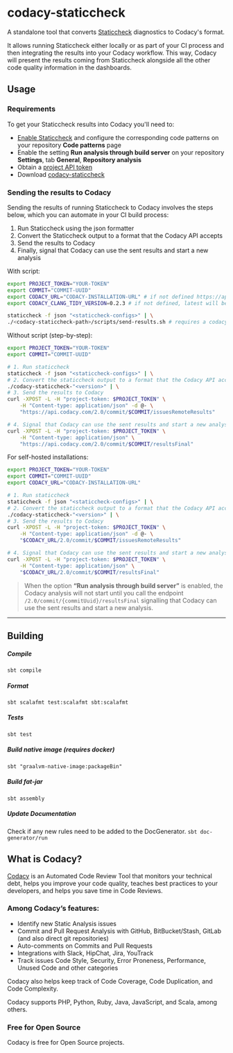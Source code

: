 # codacy-staticcheck

A standalone tool that converts [Staticcheck](https://staticcheck.io/)
diagnostics to Codacy's format.

It allows running Staticcheck either locally or as part of your CI process and then integrating the results into your Codacy workflow. This way, Codacy will present the results coming from Staticcheck alongside all the other code quality information in the dashboards.

## Usage

### Requirements

To get your Staticcheck results into Codacy you'll need to:

-   [Enable Staticcheck](https://docs.codacy.com/repositories-configure/configuring-code-patterns/) and configure the corresponding code patterns on your repository **Code patterns** page
-   Enable the setting **Run analysis through build server** on your repository **Settings**, tab **General**, **Repository analysis**
-   Obtain a [project API token](https://docs.codacy.com/codacy-api/api-tokens/#project-api-tokens)
-   Download [codacy-staticcheck](https://github.com/codacy/codacy-staticcheck/releases)

### Sending the results to Codacy

Sending the results of running Staticcheck to Codacy involves the steps below, which you can automate in your CI build process:

1.  Run Staticcheck using the json formatter
2.  Convert the Staticcheck output to a format that the Codacy API accepts
3.  Send the results to Codacy
4.  Finally, signal that Codacy can use the sent results and start a new analysis

With script:

```bash
export PROJECT_TOKEN="YOUR-TOKEN"
export COMMIT="COMMIT-UUID"
export CODACY_URL="CODACY-INSTALLATION-URL" # if not defined https://api.codacy.com will be used
export CODACY_CLANG_TIDY_VERSION=0.2.3 # if not defined, latest will be used

staticcheck -f json "<staticcheck-configs>" | \
./<codacy-staticcheck-path>/scripts/send-results.sh # requires a codacy-staticcheck-"<version>" in the current directory
```

Without script (step-by-step):

```bash
export PROJECT_TOKEN="YOUR-TOKEN"
export COMMIT="COMMIT-UUID"

# 1. Run staticcheck
staticcheck -f json "<staticcheck-configs>" | \
# 2. Convert the staticcheck output to a format that the Codacy API accepts
./codacy-staticcheck-"<version>" | \
# 3. Send the results to Codacy
curl -XPOST -L -H "project-token: $PROJECT_TOKEN" \
    -H "Content-type: application/json" -d @- \
    "https://api.codacy.com/2.0/commit/$COMMIT/issuesRemoteResults"

# 4. Signal that Codacy can use the sent results and start a new analysis
curl -XPOST -L -H "project-token: $PROJECT_TOKEN" \
	-H "Content-type: application/json" \
	"https://api.codacy.com/2.0/commit/$COMMIT/resultsFinal"
```

For self-hosted installations:

```bash
export PROJECT_TOKEN="YOUR-TOKEN"
export COMMIT="COMMIT-UUID"
export CODACY_URL="CODACY-INSTALLATION-URL"

# 1. Run staticcheck
staticcheck -f json "<staticcheck-configs>" | \
# 2. Convert the staticcheck output to a format that the Codacy API accepts
./codacy-staticcheck-"<version>" | \
# 3. Send the results to Codacy
curl -XPOST -L -H "project-token: $PROJECT_TOKEN" \
    -H "Content-type: application/json" -d @- \
    "$CODACY_URL/2.0/commit/$COMMIT/issuesRemoteResults"

# 4. Signal that Codacy can use the sent results and start a new analysis
curl -XPOST -L -H "project-token: $PROJECT_TOKEN" \
	-H "Content-type: application/json" \
	"$CODACY_URL/2.0/commit/$COMMIT/resultsFinal"
```

> When the option **“Run analysis through build server”** is enabled, the Codacy analysis will not start until you call the endpoint `/2.0/commit/{commitUuid}/resultsFinal` signalling that Codacy can use the sent results and start a new analysis.

* * *

## Building

##### Compile

`sbt compile`

##### Format

`sbt scalafmt test:scalafmt sbt:scalafmt`

##### Tests

`sbt test`

##### Build native image (requires docker)

`sbt "graalvm-native-image:packageBin"`

##### Build fat-jar

`sbt assembly`

##### Update Documentation

Check if any new rules need to be added to the DocGenerator.
`sbt doc-generator/run`

## What is Codacy?

[Codacy](https://www.codacy.com/) is an Automated Code Review Tool that monitors your technical debt, helps you improve your code quality, teaches best practices to your developers, and helps you save time in Code Reviews.

### Among Codacy’s features:

-   Identify new Static Analysis issues
-   Commit and Pull Request Analysis with GitHub, BitBucket/Stash, GitLab (and also direct git repositories)
-   Auto-comments on Commits and Pull Requests
-   Integrations with Slack, HipChat, Jira, YouTrack
-   Track issues Code Style, Security, Error Proneness, Performance, Unused Code and other categories

Codacy also helps keep track of Code Coverage, Code Duplication, and Code Complexity.

Codacy supports PHP, Python, Ruby, Java, JavaScript, and Scala, among others.

### Free for Open Source

Codacy is free for Open Source projects.
